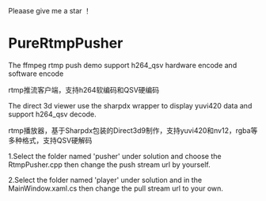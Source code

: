 Pleaase give me a star ！

# PureRtmpPusher
The ffmpeg rtmp push demo support h264_qsv hardware encode and software encode

rtmp推流客户端，支持h264软编码和QSV硬编码

The direct 3d viewer use the sharpdx wrapper to display yuvi420 data and support h264_qsv decode.

rtmp播放器，基于Sharpdx包装的Direct3d9制作，支持yuvi420和nv12，rgba等多种格式，支持QSV硬解码

1.Select the folder named 'pusher' under solution and choose the RtmpPusher.cpp then change the push stream url by yourself.

2.Select the folder named 'player' under solution and in the MainWindow.xaml.cs then change the pull stream url to your own.

